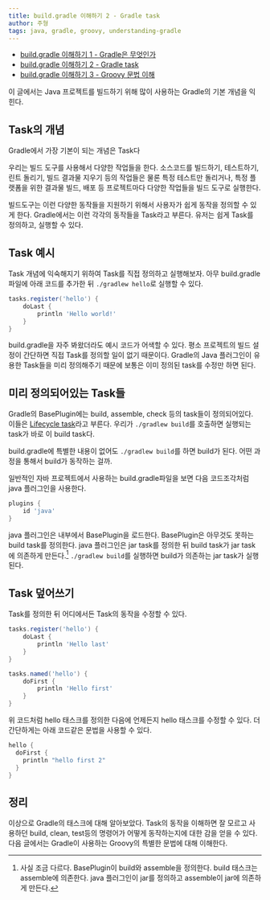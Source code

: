 ```yaml
---
title: build.gradle 이해하기 2 - Gradle task
author: 주형
tags: java, gradle, groovy, understanding-gradle
---
```


* [build.gradle 이해하기 1 - Gradle은 무엇인가](./2021-07-17-a-understanding-gradle-1.html)
* [build.gradle 이해하기 2 - Gradle task](./2021-07-17-b-understanding-gradle-2.html)
* [build.gradle 이해하기 3 - Groovy 문법 이해](./2021-08-22-a-understanding-gradle-3.html)

이 글에서는 Java 프로젝트를 빌드하기 위해 많이 사용하는 Gradle의 기본 개념을 익힌다.

## Task의 개념

Gradle에서 가장 기본이 되는 개념은 Task다

우리는 빌드 도구를 사용해서 다양한 작업들을 한다.
소스코드를 빌드하기, 테스트하기, 린트 돌리기, 빌드 결과물 지우기 등의 작업들은 물론
특정 테스트만 돌리거나, 특정 플랫폼을 위한 결과물 빌드, 배포 등 프로젝트마다
다양한 작업들을 빌드 도구로 실행한다.

빌드도구는 이런 다양한 동작들을 지원하기 위해서 사용자가 쉽게 동작을 정의할 수 있게 한다.
Gradle에서는 이런 각각의 동작들을 Task라고 부른다.
유저는 쉽게 Task를 정의하고, 실행할 수 있다.

## Task 예시

Task 개념에 익숙해지기 위하여
Task를 직접 정의하고 실행해보자.
아무 build.gradle 파일에 아래 코드를 추가한 뒤 `./gradlew hello`로 실행할 수 있다.

```groovy
tasks.register('hello') {
    doLast {
        println 'Hello world!'
    }
}
```

build.gradle을 자주 봐왔더라도 예시 코드가 어색할 수 있다.
평소 프로젝트의 빌드 설정이 간단하면 직접 Task를 정의할 일이 없기 때문이다.
Gradle의 Java 플러그인이 유용한 Task들을 미리 정의해주기 때문에 보통은
이미 정의된 task를 수정만 하면 된다.

## 미리 정의되어있는 Task들

Gradle의 BasePlugin에는 build, assemble, check
등의 task들이 정의되어있다.  이들은 [Lifecycle
task](https://docs.gradle.org/current/userguide/more_about_tasks.html#sec:lifecycle_tasks)라고
부른다.  우리가 `./gradlew build`를 호출하면 실행되는 task가 바로 이 build task다.

build.gradle에 특별한 내용이 없어도 `./gradlew build`를 하면 build가 된다.
어떤 과정을 통해서 build가 동작하는 걸까.

일반적인 자바 프로젝트에서 사용하는 build.gradle파일을
보면 다음 코드조각처럼 java 플러그인을 사용한다.

```gradle
plugins {
    id 'java'
}
```

java 플러그인은 내부에서 BasePlugin을 로드한다.
BasePlugin은 아무것도 못하는 build task를 정의한다.
java 플러그인은 jar task를 정의한 뒤 build task가 jar task에 의존하게 만든다.[^assemble]
`./gradlew build`를 실행하면 build가 의존하는 jar task가 실행된다.

[^assemble]: 사실 조금 다르다. BasePlugin이 build와 assemble을 정의한다.
  build 태스크는 assemble에 의존한다.
  java 플러그인이 jar를 정의하고 assemble이 jar에 의존하게 만든다.

## Task 덮어쓰기

Task를 정의한 뒤 어디에서든 Task의 동작을 수정할 수 있다.

```groovy
tasks.register('hello') {
    doLast {
        println 'Hello last'
    }
}

tasks.named('hello') {
    doFirst {
        println 'Hello first'
    }
}
```

위 코드처럼 hello 태스크를 정의한 다음에 언제든지 hello 태스크를 수정할 수 있다.
더 간단하게는 아래 코드같은 문법을 사용할 수 있다.

```groovy
hello {
  doFirst {
    println "hello first 2"
  }
}
```

## 정리

이상으로 Gradle의 태스크에 대해 알아보았다.  Task의 동작을
이해하면 잘 모르고 사용하던 build, clean, test등의 명령어가
어떻게 동작하는지에 대한 감을 얻을 수 있다. 다음
글에서는 Gradle이 사용하는 Groovy의 특별한 문법에 대해
이해한다.
